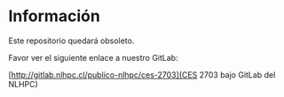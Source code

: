 # Información

Este repositorio quedará obsoleto.

Favor ver el siguiente enlace a nuestro GitLab:

[http://gitlab.nlhpc.cl/publico-nlhpc/ces-2703](CES 2703 bajo GitLab del NLHPC)
